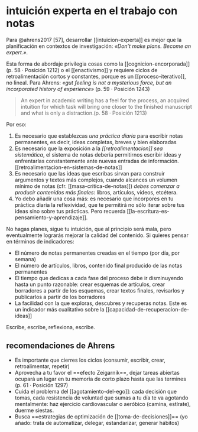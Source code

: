 # intuición experta en el trabajo con notas
Para @ahrens2017 [57], desarrollar [[intuicion-experta]] es mejor que la planificación en contextos de investigación: *«Don’t make plans. Become an expert.»*.

Esta forma de abordaje privilegia cosas como la [[cognicion-encorporada]] (p. 58 · Posición 1212) o el [[enactivismo]] y requiere ciclos de retroalimentación cortos y constantes, porque es un [[proceso-iterativo]], no lineal. Para Ahrens: *«gut feeling is not a mysterious force, but an incorporated history of experience»* (p. 59 · Posición 1243)

>An expert in academic writing has a feel for the process, an acquired intuition for which task will bring one closer to the finished manuscript and what is only a distraction.(p. 58 · Posición 1213)

Por eso:

1. Es necesario que establezcas *una práctica diaria* para escribir notas permanentes, es decir, ideas completas, breves y bien elaboradas
2. Es necesario que la exposición a la *[[retroalimentacion]] sea sistemática*, el sistema de notas debería permitirnos escribir ideas y enfrentarlas constantemente ante nuevas entradas de información. [[retroalimentacion-en-sistemas-de-notas]]
3. Es necesario que las ideas que escribas sirvan para construir argumentos y textos más complejos, cuando alcances un volumen mínimo de notas (cfr. [[masa-critica-de-notas]]) *debes comenzar a producir contenidos más finales*: libros, artículos, videos, etcétera.
4. Yo debo añadir una cosa más: es necesario que incorpores en tu práctica diaria la reflexividad, que te permitirá no sólo iterar sobre tus ideas sino sobre tus prácticas. Pero recuerda [[la-escritura-es-pensamiento-y-aprendizaje]].

No hagas planes, sigue tu intuición, que al principio será mala, pero eventualmente lograrás mejorar la calidad del contenido. Si quieres pensar en términos de indicadores:

- El número de notas permanentes creadas en el tiempo (por día, por semana)
- El número de artículos, libros, contenido final producido de las notas permanentes
- El tiempo que dedicas a cada fase del proceso debe ir disminuyendo hasta un punto razonable: crear esquemas de artículos, crear borradores a partir de los esquemas, crear textos finales, revisarlos y publicarlos a partir de los borradores
- La facilidad con la que exploras, descubres y recuperas notas. Este es un indicador más cualitativo sobre la [[capacidad-de-recuperacion-de-ideas]]

Escribe, escribe, reflexiona, escribe.

## recomendaciones de Ahrens

- Es importante que cierres los ciclos (consumir, escribir, crear, retroalimentar, repetir)
- Aprovecha a tu favor el ==efecto Zeigarnik==, dejar tareas abiertas ocupará un lugar en tu memoria de corto plazo hasta que las termines (p. 61 · Posición 1297)
- Cuida el problema del [[agotamiento-del-ego]]: cada decisión que tomas, cada resistencia de voluntad que sumas a tu día te va agotando mentalmente: haz ejercicio cardiovascular o aeróbico (camina, estírate), duerme siestas. 
- Busca ==estrategias de optimización de [[toma-de-decisiones]]== (yo añado: trata de automatizar, delegar, estandarizar, generar hábitos)
